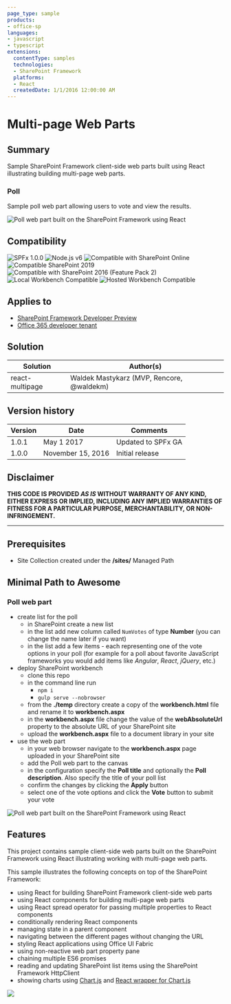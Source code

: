 ```yaml
---
page_type: sample
products:
- office-sp
languages:
- javascript
- typescript
extensions:
  contentType: samples
  technologies:
  - SharePoint Framework
  platforms:
  - React
  createdDate: 1/1/2016 12:00:00 AM
---
```

# Multi-page Web Parts

## Summary

Sample SharePoint Framework client-side web parts built using React illustrating building multi-page web parts.

### Poll

Sample poll web part allowing users to vote and view the results.

![Poll web part built on the SharePoint Framework using React](./assets/poll-preview.gif)

## Compatibility

![SPFx 1.0.0](https://img.shields.io/badge/SPFx-1.0.0-green.svg)
![Node.js v6](https://img.shields.io/badge/Node.js-v6-green.svg) 
![Compatible with SharePoint Online](https://img.shields.io/badge/SharePoint%20Online-Compatible-green.svg)
![Compatible SharePoint 2019](https://img.shields.io/badge/SharePoint%20Server%202019-Compatible-green.svg)
![Compatible with SharePoint 2016 (Feature Pack 2)](https://img.shields.io/badge/SharePoint%20Server%202016%20(Feature%20Pack%202)-Compatible-green.svg)
![Local Workbench Compatible](https://img.shields.io/badge/Local%20Workbench-Compatible-green.svg)
![Hosted Workbench Compatible](https://img.shields.io/badge/Hosted%20Workbench-Compatible-green.svg)


## Applies to

* [SharePoint Framework Developer Preview](https://docs.microsoft.com/sharepoint/dev/spfx/sharepoint-framework-overview)
* [Office 365 developer tenant](https://docs.microsoft.com/sharepoint/dev/spfx/set-up-your-developer-tenant)

## Solution

Solution|Author(s)
--------|---------
react-multipage|Waldek Mastykarz (MVP, Rencore, @waldekm)

## Version history

Version|Date|Comments
-------|----|--------
1.0.1|May 1 2017|Updated to SPFx GA
1.0.0|November 15, 2016|Initial release

## Disclaimer
**THIS CODE IS PROVIDED *AS IS* WITHOUT WARRANTY OF ANY KIND, EITHER EXPRESS OR IMPLIED, INCLUDING ANY IMPLIED WARRANTIES OF FITNESS FOR A PARTICULAR PURPOSE, MERCHANTABILITY, OR NON-INFRINGEMENT.**

---

## Prerequisites

- Site Collection created under the **/sites/** Managed Path

## Minimal Path to Awesome

### Poll web part

- create list for the poll
  - in SharePoint create a new list
  - in the list add new column called `NumVotes` of type **Number** (you can change the name later if you want)
  - in the list add a few items - each representing one of the vote options in your poll (for example for a poll about favorite JavaScript frameworks you would add items like _Angular_, _React_, _jQuery_, etc.)
- deploy SharePoint workbench
  - clone this repo
  - in the command line run
    - `npm i`
    - `gulp serve --nobrowser`
  - from the **./temp** directory create a copy of the **workbench.html** file and rename it to **workbench.aspx**
  - in the **workbench.aspx** file change the value of the **webAbsoluteUrl** property to the absolute URL of your SharePoint site
  - upload the **workbench.aspx** file to a document library in your site
- use the web part
  - in your web browser navigate to the **workbench.aspx** page uploaded in your SharePoint site
  - add the Poll web part to the canvas
  - in the configuration specify the **Poll title** and optionally the **Poll description**. Also specify the title of your poll list
  - confirm the changes by clicking the **Apply** button
  - select one of the vote options and click the **Vote** button to submit your vote

![Poll web part built on the SharePoint Framework using React](./assets/poll-preview.gif)

## Features

This project contains sample client-side web parts built on the SharePoint Framework using React illustrating working with multi-page web parts.

This sample illustrates the following concepts on top of the SharePoint Framework:

- using React for building SharePoint Framework client-side web parts
- using React components for building multi-page web parts
- using React spread operator for passing multiple properties to React components
- conditionally rendering React components
- managing state in a parent component
- navigating between the different pages without changing the URL
- styling React applications using Office UI Fabric
- using non-reactive web part property pane
- chaining multiple ES6 promises
- reading and updating SharePoint list items using the SharePoint Framework HttpClient
- showing charts using [Chart.js](http://www.chartjs.org) and [React wrapper for Chart.js](https://github.com/gor181/react-chartjs-2)

<img src="https://telemetry.sharepointpnp.com/sp-dev-fx-webparts/samples/react-multipage" />
